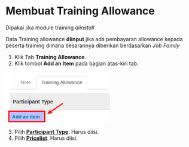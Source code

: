 # Membuat Training Allowance

Dipakai jika module training *diinstall*

Data Training allowance **diinput** jika ada pembayaran allowance kepada peserta training dimana besarannya diberikan berdasarkan *Job Family*

1. Klik Tab **Training Allowance**.
2. Klik tombol **Add an Item** pada bagian atas-kiri tab.

![](../../img/job-grade-category/tombol-add-allowance.png)

3. Pilih **[Participant Type](./penjelasan.md#field-participant-type)**. Harus diisi.
4. Pilih **[Pricelist](./penjelasan.md#field-pricelist)**. Harus diisi.
